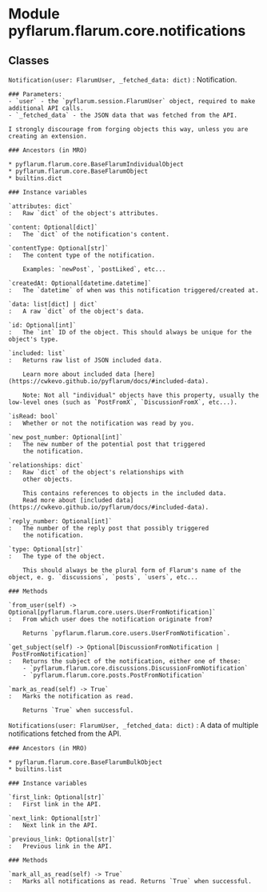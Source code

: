 Module pyflarum.flarum.core.notifications
=========================================

Classes
-------

`Notification(user: FlarumUser, _fetched_data: dict)`
:   Notification.
    
    ### Parameters:
    - `user` - the `pyflarum.session.FlarumUser` object, required to make additional API calls.
    - `_fetched_data` - the JSON data that was fetched from the API.
    
    I strongly discourage from forging objects this way, unless you are creating an extension.

    ### Ancestors (in MRO)

    * pyflarum.flarum.core.BaseFlarumIndividualObject
    * pyflarum.flarum.core.BaseFlarumObject
    * builtins.dict

    ### Instance variables

    `attributes: dict`
    :   Raw `dict` of the object's attributes.

    `content: Optional[dict]`
    :   The `dict` of the notification's content.

    `contentType: Optional[str]`
    :   The content type of the notification.
        
        Examples: `newPost`, `postLiked`, etc...

    `createdAt: Optional[datetime.datetime]`
    :   The `datetime` of when was this notification triggered/created at.

    `data: list[dict] | dict`
    :   A raw `dict` of the object's data.

    `id: Optional[int]`
    :   The `int` ID of the object. This should always be unique for the object's type.

    `included: list`
    :   Returns raw list of JSON included data.
        
        Learn more about included data [here](https://cwkevo.github.io/pyflarum/docs/#included-data).
        
        Note: Not all "individual" objects have this property, usually the low-level ones (such as `PostFromX`, `DiscussionFromX`, etc...).

    `isRead: bool`
    :   Whether or not the notification was read by you.

    `new_post_number: Optional[int]`
    :   The new number of the potential post that triggered
        the notification.

    `relationships: dict`
    :   Raw `dict` of the object's relationships with
        other objects.
        
        This contains references to objects in the included data.
        Read more about [included data](https://cwkevo.github.io/pyflarum/docs/#included-data).

    `reply_number: Optional[int]`
    :   The number of the reply post that possibly triggered
        the notification.

    `type: Optional[str]`
    :   The type of the object.
        
        This should always be the plural form of Flarum's name of the object, e. g. `discussions`, `posts`, `users`, etc...

    ### Methods

    `from_user(self) ‑> Optional[pyflarum.flarum.core.users.UserFromNotification]`
    :   From which user does the notification originate from?
        
        Returns `pyflarum.flarum.core.users.UserFromNotification`.

    `get_subject(self) ‑> Optional[DiscussionFromNotification | PostFromNotification]`
    :   Returns the subject of the notification, either one of these:
        - `pyflarum.flarum.core.discussions.DiscussionFromNotification`
        - `pyflarum.flarum.core.posts.PostFromNotification`

    `mark_as_read(self) ‑> True`
    :   Marks the notification as read.
        
        Returns `True` when successful.

`Notifications(user: FlarumUser, _fetched_data: dict)`
:   A data of multiple notifications fetched from the API.

    ### Ancestors (in MRO)

    * pyflarum.flarum.core.BaseFlarumBulkObject
    * builtins.list

    ### Instance variables

    `first_link: Optional[str]`
    :   First link in the API.

    `next_link: Optional[str]`
    :   Next link in the API.

    `previous_link: Optional[str]`
    :   Previous link in the API.

    ### Methods

    `mark_all_as_read(self) ‑> True`
    :   Marks all notifications as read. Returns `True` when successful.